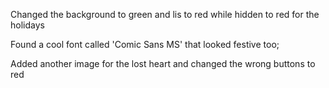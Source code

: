 Changed the background to green and lis to red while hidden to red for the holidays

Found a cool font called 'Comic Sans MS' that looked festive too;

Added another image for the lost heart and changed the wrong buttons to red
